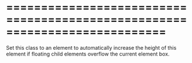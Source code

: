 ===========================================================================
===========================================================================

<!--shortDescription-->
Set this class to an element to automatically increase the height of this element if floating child elements overflow the current element box.
<!--/shortDescription-->

<!--fullDescription-->

<!--/fullDescription-->